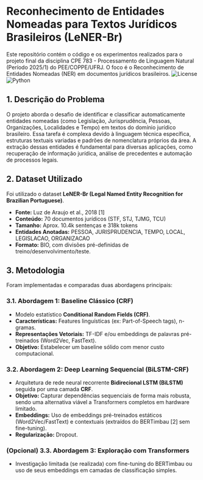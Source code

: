 # Reconhecimento de Entidades Nomeadas para Textos Jurídicos Brasileiros (LeNER-Br)

Este repositório contém o código e os experimentos realizados para o projeto final da disciplina CPE 783 - Processamento de Linguagem Natural (Período 2025/1) do PEE/COPPE/UFRJ. O foco é o Reconhecimento de Entidades Nomeadas (NER) em documentos jurídicos brasileiros.
![License](https://img.shields.io/badge/license-MIT-blue)
![Python](https://img.shields.io/badge/python-3.6%2B-green)

## 1. Descrição do Problema

 O projeto aborda o desafio de identificar e classificar automaticamente entidades nomeadas (como Legislação, Jurisprudência, Pessoas, Organizações, Localidades e Tempo) em textos do domínio jurídico brasileiro. Essa tarefa é complexa devido à linguagem técnica específica, estruturas textuais variadas e padrões de nomenclatura próprios da área. A extração dessas entidades é fundamental para diversas aplicações, como recuperação de informação jurídica, análise de precedentes e automação de processos legais.

## 2. Dataset Utilizado

 Foi utilizado o dataset **LeNER-Br (Legal Named Entity Recognition for Brazilian Portuguese)**.
* **Fonte:** Luz de Araujo et al., 2018 [1]
* **Conteúdo:** 70 documentos jurídicos (STF, STJ, TJMG, TCU)
* **Tamanho:** Aprox. 10.4k sentenças e 318k tokens
* **Entidades Anotadas:** PESSOA, JURISPRUDENCIA, TEMPO, LOCAL, LEGISLACAO, ORGANIZACAO
* **Formato:** BIO, com divisões pré-definidas de treino/desenvolvimento/teste.

## 3. Metodologia

Foram implementadas e comparadas duas abordagens principais:

### 3.1. Abordagem 1: Baseline Clássico (CRF)

* Modelo estatístico **Conditional Random Fields (CRF)**.
* **Características:** Features linguísticas (ex: Part-of-Speech tags), n-gramas.
* **Representações Vetoriais:** TF-IDF e/ou embeddings de palavras pré-treinados (Word2Vec, FastText).
* **Objetivo:** Estabelecer um baseline sólido com menor custo computacional.

### 3.2. Abordagem 2: Deep Learning Sequencial (BiLSTM-CRF)

* Arquitetura de rede neural recorrente **Bidirecional LSTM (BiLSTM)** seguida por uma camada **CRF**.
* **Objetivo:** Capturar dependências sequenciais de forma mais robusta, sendo uma alternativa viável a Transformers completos em hardware limitado.
* **Embeddings:** Uso de embeddings pré-treinados estáticos (Word2Vec/FastText) e contextuais (extraídos do BERTimbau [2] sem fine-tuning).
* **Regularização:** Dropout.

### (Opcional) 3.3. Abordagem 3: Exploração com Transformers

* Investigação limitada (se realizada) com fine-tuning do BERTimbau ou uso de seus embeddings em camadas de classificação simples.

